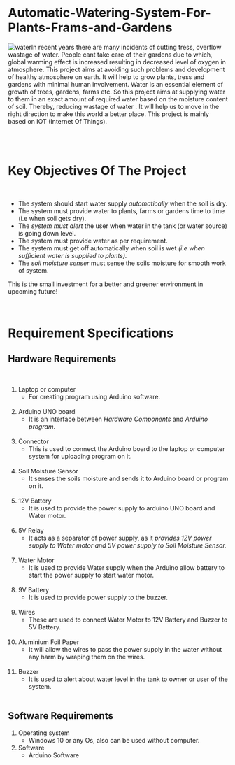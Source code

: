 # Automatic-Watering-System-For-Plants-Frams-and-Gardens

 ![water](https://user-images.githubusercontent.com/69461207/90009784-55394380-dcbc-11ea-87be-447b9438f78b.jpeg)In recent years there are many incidents of cutting tress, overflow wastage of water. People cant take care of their gardens due to which, global warming effect is increased resulting in decreased level of oxygen in atmosphere. 
This project aims at avoiding such problems and development of healthy atmosphere on earth. It will help to grow plants, tress and gardens with minimal human involvement. Water is an essential element of growth of trees, gardens, farms etc. So this project aims at supplying water to them in an exact amount of required water based on the moisture content of soil.
Thereby, reducing wastage of water . It will help us to move in the right direction to make this world a better place. This project is mainly based on IOT (Internet Of Things).

<br />
<br />

# Key Objectives Of The Project

<br />

  - The system should start water supply *automatically* when the soil is dry.
  - The system must provide water to plants, farms or gardens time to time (i.e when soil gets dry).
  - The *system must alert* the user when water in the tank (or water source) is going down level.
  - The system must provide water as per requirement.
  - The system must get off automatically when soil is wet *(i.e when sufficient water is supplied to plants).*
  - The *soil moisture senser* must sense the soils moisture for smooth work of system.

This is the small investment for a better and greener environment in upcoming future!

<br />

# Requirement Specifications


## Hardware Requirements

<br />

 1. Laptop or computer
     - For creating program using Arduino software.
     <br /> 
 2. Arduino UNO board    
     - It is an interface between *Hardware Components* and *Arduino program*.
     <br />
 3. Connector           
     - This is used to connect the Arduino board to the laptop or computer system for uploading program on it.
     <br />
 4. Soil Moisture Sensor 
     - It senses the soils moisture and sends it to Arduino board or program on it.
     <br />
 5. 12V Battery          
     - It is used to provide the power supply to arduino UNO board and Water motor.
     <br />
 6. 5V Relay             
     - It acts as a separator of power supply, as it *provides 12V power supply to Water motor and 5V power supply to Soil Moisture Sensor.*
     <br />
 7. Water Motor       
     - It is used to provide Water supply when the Arduino allow battery to start the power supply to start water motor.
     <br />
 8. 9V Battery           
     - It is used to provide power supply to the buzzer.
     <br />
 9. Wires                
     - These are used to connect Water Motor to 12V Battery and Buzzer to 5V Battery.
     <br />
 10. Aluminium Foil Paper 
     - It will allow the wires to pass the power supply in the water without any harm by wraping them on the wires.
     <br />
 11. Buzzer             
     - It is used to alert about water level in the tank to owner or user of the system.
     <br />
     
 
## Software Requirements 
 
 1. Operating system    
     - Windows 10 or any Os, also can be used without computer.
 2. Software            
     - Arduino Software
